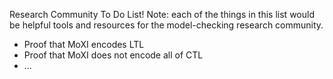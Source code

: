 Research Community To Do List!
Note: each of the things in this list would be helpful tools and resources for the model-checking research community. 

* Proof that MoXI encodes LTL
* Proof that MoXI does not encode all of CTL
* ...
